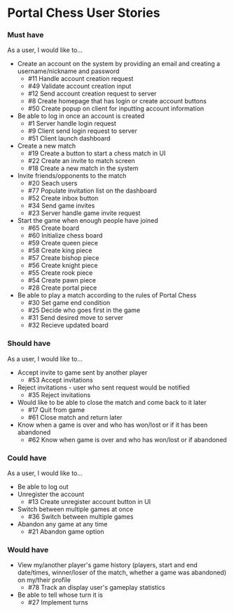# Portal Chess User Stories

### Must have

As a user, I would like to...
* Create an account on the system by providing an email and creating a username/nickname and password
  * #11 Handle account creation request
  * #49 Validate account creation input
  * #12 Send account creation request to server
  * #8 Create homepage that has login or create account buttons
  * #50 Create popup on client for inputting account information
* Be able to log in once an account is created
  * #1 Server handle login request
  * #9 Client send login request to server
  * #51 Client launch dashboard 
* Create a new match
  * #19 Create a button to start a chess match in UI
  * #22 Create an invite to match screen
  * #18 Create a new match in the system
* Invite friends/opponents to the match
  * #20 Seach users
  * #77 Populate invitation list on the dashboard
  * #52 Create inbox button
  * #34 Send game invites
  * #23 Server handle game invite request 
* Start the game when enough people have joined
  * #65 Create board
  * #60 Initialize chess board
  * #59 Create queen piece
  * #58 Create king piece
  * #57 Create bishop piece
  * #56 Create knight piece
  * #55 Create rook piece
  * #54 Create pawn piece
  * #28 Create portal piece
* Be able to play a match according to the rules of Portal Chess
  * #30 Set game end condition
  * #25 Decide who goes first in the game
  * #31 Send desired move to server
  * #32 Recieve updated board

### Should have

As a user, I would like to...
* Accept invite to game sent by another player
  * #53 Accept invitations
* Reject invitations - user who sent request would be notified
  * #35 Reject invitations
* Would like to be able to close the match and come back to it later
  * #17 Quit from game
  * #61 Close match and return later
* Know when a game is over and who has won/lost or if it has been abandoned
  * #62 Know when game is over and who has won/lost or if abandoned

### Could have

As a user, I would like to...
* Be able to log out
* Unregister the account
  * #13 Create unregister account button in UI
* Switch between multiple games at once
  * #36 Switch between multiple games
* Abandon any game at any time
  * #21 Abandon game option

### Would have
* View my/another player's game history (players, start and end date/times, winner/loser of the match, whether a game was abandoned) on my/their profile
  * #78 Track an display user's gameplay statistics
* Be able to tell whose turn it is
  * #27 Implement turns
